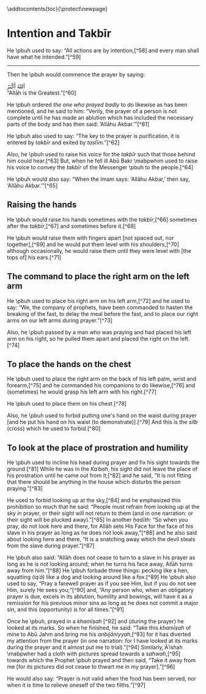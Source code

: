 

\addtocontents{toc}{\protect\newpage}

# Intention and Takbīr

He \pbuh used to say: “All actions are by intention,[^58] and every man shall have what he intended.”[^59]

---

Then he \pbuh would commence the prayer by saying:

<div lang="ar">اَللهُ أَكْبَرُ</div>  
“Allāh is the Greatest.”[^60]

He \pbuh ordered _the one who prayed badly_ to do likewise as has been mentioned, and he said to him: “Verily, the prayer of a person is not complete until he has made an ablution which has included the necessary parts of the body and has then said: ‘Allāhu Akbar.’”[^61]

He \pbuh also used to say: “The key to the prayer is purification, it is entered by _takbīr_ and exited by _taslīm_.”[^62]

Also, he \pbuh used to raise his voice for the _takbīr_ such that those behind him could hear.[^63] But, when he fell ill Abū Bakr \mabpwhim used to raise his voice to convey the _takbīr_ of the Messenger \pbuh to the people.[^64]

He \pbuh would also say: “When the Imam says: ‘Allāhu Akbar,’ then say, ‘Allāhu Akbar.’”[^65]

## Raising the hands

He \pbuh would raise his hands sometimes with the _takbīr_,[^66] sometimes after the _takbīr_,[^67] and sometimes before it.[^68]

He \pbuh would raise them with fingers apart [not spaced out, nor together],[^69] and he would put them level with his shoulders,[^70] although occasionally, he would raise them until they were level with [the tops of] his ears.[^71]

## The command to place the right arm on the left arm

He \pbuh used to place his right arm on his left arm,[^72] and he used to say: “We, the company of prophets, have been commanded to hasten the breaking of the fast, to delay the meal before the fast, and to place our right arms on our left arms during prayer.”[^73]

Also, he \pbuh passed by a man who was praying and had placed his left arm on his right, so he pulled them apart and placed the right on the left.[^74]

## To place the hands on the chest

He \pbuh used to place the right arm on the back of his left palm, wrist and forearm,[^75] and he commanded his companions to do likewise,[^76] and (sometimes) he would grasp his left arm with his right.[^77]

He \pbuh used to place them on his chest.[^78]

Also, he \pbuh used to forbid putting one's hand on the waist during prayer [and he put his hand on his waist (to demonstrate)].[^79] And this is the _silb_ (cross) which he used to forbid.[^80]

## To look at the place of prostration and humility

He \pbuh used to incline his head during prayer and fix his sight towards the ground.[^81] While he was in the _Kaʿbah_, his sight did not leave the place of his prostration until he came out from it;[^82] and he said, “It is not fitting that there should be anything in the house which disturbs the person praying.”[^83]

He used to forbid looking up at the sky,[^84] and he emphasized this prohibition so much that he said: “People must refrain from looking up at the sky in prayer, or their sight will not return to them (and in one narration: or their sight will be plucked away).”[^85] In another _ḥadīth_: “So when you pray, do not look here and there, for Allāh sets His Face for the face of his slave in his prayer as long as he does not look away,”[^86] and he also said about looking here and there, “It is a snatching away which the devil steals from the slave during prayer.”[^87]

He \pbuh also said: “Allāh does not cease to turn to a slave in his prayer as long as he is not looking around; when he turns his face away, Allāh turns away from him.”[^88] He \pbuh forbade three things: pecking like a hen, squatting (_iqʿā_) like a dog and looking around like a fox.[^89] He \pbuh also used to say, “Pray a farewell prayer as if you see Him, but if you do not see Him, surely He sees you;”[^90] and, “Any person who, when an obligatory prayer is due, excels in its ablution, humility and bowings, will have it as a remission for his previous minor sins as long as he does not commit a major sin, and this (opportunity) is for all times.”[^91]

Once he \pbuh, prayed in a _khamīṣah_ [^92] and (during the prayer) he looked at its marks. So when he finished, he said: “Take this _khamīṣah_ of mine to Abū Jahm and bring me his _anbijāniyyah_,[^93] for it has diverted my attention from the prayer (in one narration: for I have looked at its marks during the prayer and it almost put me to trial).”[^94] Similarly,ʿĀʾishah \mabpwher had a cloth with pictures spread towards a _sahwah_,[^95] towards which the Prophet \pbuh prayed and then said, “Take it away from me [for its pictures did not cease to thwart me in my prayer].”[^96]

He would also say: “Prayer is not valid when the food has been served, nor when it is time to relieve oneself of the two filths.”[^97]


